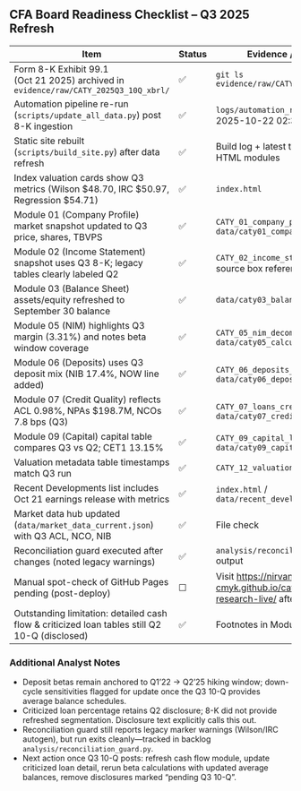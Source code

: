 ## CFA Board Readiness Checklist – Q3 2025 Refresh

| Item | Status | Evidence / Reference |
| --- | --- | --- |
| Form 8-K Exhibit 99.1 (Oct 21 2025) archived in `evidence/raw/CATY_2025Q3_10Q_xbrl/` | ✅ | `git ls evidence/raw/CATY_2025Q3_10Q_xbrl` |
| Automation pipeline re-run (`scripts/update_all_data.py`) post 8-K ingestion | ✅ | `logs/automation_run.log` entry 2025-10-22 02:34 UTC |
| Static site rebuilt (`scripts/build_site.py`) after data refresh | ✅ | Build log + latest timestamps on HTML modules |
| Index valuation cards show Q3 metrics (Wilson $48.70, IRC $50.97, Regression $54.71) | ✅ | `index.html` |
| Module 01 (Company Profile) market snapshot updated to Q3 price, shares, TBVPS | ✅ | `CATY_01_company_profile.html` / `data/caty01_company_profile.json` |
| Module 02 (Income Statement) snapshot uses Q3 8-K; legacy tables clearly labeled Q2 | ✅ | `CATY_02_income_statement.html`, source box references 8-K + 10-Q |
| Module 03 (Balance Sheet) assets/equity refreshed to September 30 balance | ✅ | `data/caty03_balance_sheet.json` |
| Module 05 (NIM) highlights Q3 margin (3.31%) and notes beta window coverage | ✅ | `CATY_05_nim_decomposition.html`, `data/caty05_calculated_tables.json` |
| Module 06 (Deposits) uses Q3 deposit mix (NIB 17.4%, NOW line added) | ✅ | `CATY_06_deposits_funding.html`, `data/caty06_deposits_funding.json` |
| Module 07 (Credit Quality) reflects ACL 0.98%, NPAs $198.7M, NCOs 7.8 bps (Q3) | ✅ | `CATY_07_loans_credit_quality.html`, `data/caty07_credit_quality.json` |
| Module 09 (Capital) capital table compares Q3 vs Q2; CET1 13.15% | ✅ | `CATY_09_capital_liquidity.html`, `data/caty09_capital_liquidity.json` |
| Valuation metadata table timestamps match Q3 run | ✅ | `CATY_12_valuation_model.html` |
| Recent Developments list includes Oct 21 earnings release with metrics | ✅ | `index.html` / `data/recent_developments.json` |
| Market data hub updated (`data/market_data_current.json`) with Q3 ACL, NCO, NIB | ✅ | File check |
| Reconciliation guard executed after changes (noted legacy warnings) | ✅ | `analysis/reconciliation_guard.py` output |
| Manual spot-check of GitHub Pages pending (post-deploy) | ☐ | Visit https://nirvanchitnis-cmyk.github.io/caty-equity-research-live/ after publish |
| Outstanding limitation: detailed cash flow & criticized loan tables still Q2 10-Q (disclosed) | ✅ | Footnotes in Modules 02, 04, 07 |

### Additional Analyst Notes
- Deposit betas remain anchored to Q1’22 → Q2’25 hiking window; down-cycle sensitivities flagged for update once the Q3 10-Q provides average balance schedules.
- Criticized loan percentage retains Q2 disclosure; 8-K did not provide refreshed segmentation. Disclosure text explicitly calls this out.
- Reconciliation guard still reports legacy marker warnings (Wilson/IRC autogen), but run exits cleanly—tracked in backlog `analysis/reconciliation_guard.py`.
- Next action once Q3 10-Q posts: refresh cash flow module, update criticized loan detail, rerun beta calculations with updated average balances, remove disclosures marked “pending Q3 10-Q”.

